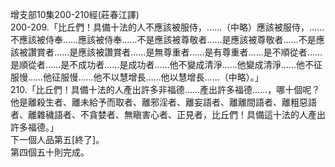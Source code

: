 增支部10集200-210經(莊春江譯)  
200-209.「比丘們！具備十法的人不應該被服侍，……（中略）應該被服侍，……不應該被侍奉……應該被侍奉……不是應該被尊敬者……是應該被尊敬者……不是應該被讚賞者……是應該被讚賞者……是無尊重者……是有尊重者……是不順從者……是順從者……是不成功者……是成功者……他不變成清淨……他變成清淨……他不征服慢……他征服慢……他不以慧增長……他以慧增長……（中略）。」  
210.「比丘們！具備十法的人產出許多非福德……產出許多福德……，哪十個呢？他是離殺生者、離未給予而取者、離邪淫者、離妄語者、離離間語者、離粗惡語者、離雜穢語者、不貪婪者、無瞋害心者、正見者，比丘們！具備這十法的人產出許多福德。」  
下一個人品第五[終了]。  
第四個五十則完成。  
  
  
